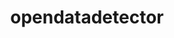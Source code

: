 ---
title: "opendatadetector"
layout: cache
categories: [package, develop]
meta: {"compilers": ["gcc@=11.4.0"], "num_specs": 16, "num_specs_by_stack": {"hep": 16, "root": 16}, "oss": ["ubuntu22.04"], "platforms": ["linux"], "stacks": ["hep", "root"], "targets": ["x86_64_v3"], "versions": ["v3.0.0"]}
spec_details: [{"compiler": "gcc@=11.4.0", "hash": "3vdpse3ew7h7ztjy42uz3fsqqelsno2d", "os": "ubuntu22.04", "platform": "linux", "size": "-", "stacks": ["hep", "root"], "tarball": "https://binaries.spack.io/develop/build_cache/linux-ubuntu22.04-x86_64_v3/gcc-11.4.0/opendatadetector-v3.0.0/linux-ubuntu22.04-x86_64_v3-gcc-11.4.0-opendatadetector-v3.0.0-3vdpse3ew7h7ztjy42uz3fsqqelsno2d.spack", "target": "x86_64_v3", "variants": ["build_system=cmake", "build_type=Release", "generator=make", "~ipo"], "versions": ["v3.0.0"]}, {"compiler": "gcc@=11.4.0", "hash": "5b5z6le73yz5nu4kqgskgfszuhcbac2h", "os": "ubuntu22.04", "platform": "linux", "size": "-", "stacks": ["hep", "root"], "tarball": "https://binaries.spack.io/develop/build_cache/linux-ubuntu22.04-x86_64_v3/gcc-11.4.0/opendatadetector-v3.0.0/linux-ubuntu22.04-x86_64_v3-gcc-11.4.0-opendatadetector-v3.0.0-5b5z6le73yz5nu4kqgskgfszuhcbac2h.spack", "target": "x86_64_v3", "variants": ["build_system=cmake", "build_type=Release", "generator=make", "~ipo"], "versions": ["v3.0.0"]}, {"compiler": "gcc@=11.4.0", "hash": "bimrsjxrtdfvtixgfkojvtzvaqfp4keu", "os": "ubuntu22.04", "platform": "linux", "size": "-", "stacks": ["hep", "root"], "tarball": "https://binaries.spack.io/develop/build_cache/linux-ubuntu22.04-x86_64_v3/gcc-11.4.0/opendatadetector-v3.0.0/linux-ubuntu22.04-x86_64_v3-gcc-11.4.0-opendatadetector-v3.0.0-bimrsjxrtdfvtixgfkojvtzvaqfp4keu.spack", "target": "x86_64_v3", "variants": ["build_system=cmake", "build_type=Release", "generator=make", "~ipo"], "versions": ["v3.0.0"]}, {"compiler": "gcc@=11.4.0", "hash": "cfzwffclftk4w3gduoe6i4iuz2tzqnqx", "os": "ubuntu22.04", "platform": "linux", "size": "-", "stacks": ["hep", "root"], "tarball": "https://binaries.spack.io/develop/build_cache/linux-ubuntu22.04-x86_64_v3/gcc-11.4.0/opendatadetector-v3.0.0/linux-ubuntu22.04-x86_64_v3-gcc-11.4.0-opendatadetector-v3.0.0-cfzwffclftk4w3gduoe6i4iuz2tzqnqx.spack", "target": "x86_64_v3", "variants": ["build_system=cmake", "build_type=Release", "generator=make", "~ipo"], "versions": ["v3.0.0"]}, {"compiler": "gcc@=11.4.0", "hash": "dlsx5p33ojc4apr42uc7wqje5q7d2cbs", "os": "ubuntu22.04", "platform": "linux", "size": "-", "stacks": ["hep", "root"], "tarball": "https://binaries.spack.io/develop/build_cache/linux-ubuntu22.04-x86_64_v3/gcc-11.4.0/opendatadetector-v3.0.0/linux-ubuntu22.04-x86_64_v3-gcc-11.4.0-opendatadetector-v3.0.0-dlsx5p33ojc4apr42uc7wqje5q7d2cbs.spack", "target": "x86_64_v3", "variants": ["build_system=cmake", "build_type=Release", "generator=make", "~ipo"], "versions": ["v3.0.0"]}, {"compiler": "gcc@=11.4.0", "hash": "f4bdksvpamgiw75okkboh6cwcwsgriir", "os": "ubuntu22.04", "platform": "linux", "size": "-", "stacks": ["hep", "root"], "tarball": "https://binaries.spack.io/develop/build_cache/linux-ubuntu22.04-x86_64_v3/gcc-11.4.0/opendatadetector-v3.0.0/linux-ubuntu22.04-x86_64_v3-gcc-11.4.0-opendatadetector-v3.0.0-f4bdksvpamgiw75okkboh6cwcwsgriir.spack", "target": "x86_64_v3", "variants": ["build_system=cmake", "build_type=Release", "generator=make", "~ipo"], "versions": ["v3.0.0"]}, {"compiler": "gcc@=11.4.0", "hash": "jh75fwtxbikyddkdgffyxzid72awgeu4", "os": "ubuntu22.04", "platform": "linux", "size": "-", "stacks": ["hep", "root"], "tarball": "https://binaries.spack.io/develop/build_cache/linux-ubuntu22.04-x86_64_v3/gcc-11.4.0/opendatadetector-v3.0.0/linux-ubuntu22.04-x86_64_v3-gcc-11.4.0-opendatadetector-v3.0.0-jh75fwtxbikyddkdgffyxzid72awgeu4.spack", "target": "x86_64_v3", "variants": ["build_system=cmake", "build_type=Release", "generator=make", "~ipo"], "versions": ["v3.0.0"]}, {"compiler": "gcc@=11.4.0", "hash": "lfiybr7bm52zztvqu2oszlms2bsikcj2", "os": "ubuntu22.04", "platform": "linux", "size": "-", "stacks": ["hep", "root"], "tarball": "https://binaries.spack.io/develop/build_cache/linux-ubuntu22.04-x86_64_v3/gcc-11.4.0/opendatadetector-v3.0.0/linux-ubuntu22.04-x86_64_v3-gcc-11.4.0-opendatadetector-v3.0.0-lfiybr7bm52zztvqu2oszlms2bsikcj2.spack", "target": "x86_64_v3", "variants": ["build_system=cmake", "build_type=Release", "generator=make", "~ipo"], "versions": ["v3.0.0"]}, {"compiler": "gcc@=11.4.0", "hash": "nkcdrfrlyssfovli5jwszsvlmrnwdb65", "os": "ubuntu22.04", "platform": "linux", "size": "-", "stacks": ["hep", "root"], "tarball": "https://binaries.spack.io/develop/build_cache/linux-ubuntu22.04-x86_64_v3/gcc-11.4.0/opendatadetector-v3.0.0/linux-ubuntu22.04-x86_64_v3-gcc-11.4.0-opendatadetector-v3.0.0-nkcdrfrlyssfovli5jwszsvlmrnwdb65.spack", "target": "x86_64_v3", "variants": ["build_system=cmake", "build_type=Release", "generator=make", "~ipo"], "versions": ["v3.0.0"]}, {"compiler": "gcc@=11.4.0", "hash": "o2eqn4equokfqlsz35ggaglib4x3ibi3", "os": "ubuntu22.04", "platform": "linux", "size": "-", "stacks": ["hep", "root"], "tarball": "https://binaries.spack.io/develop/build_cache/linux-ubuntu22.04-x86_64_v3/gcc-11.4.0/opendatadetector-v3.0.0/linux-ubuntu22.04-x86_64_v3-gcc-11.4.0-opendatadetector-v3.0.0-o2eqn4equokfqlsz35ggaglib4x3ibi3.spack", "target": "x86_64_v3", "variants": ["build_system=cmake", "build_type=Release", "generator=make", "~ipo"], "versions": ["v3.0.0"]}, {"compiler": "gcc@=11.4.0", "hash": "oclc56ubtgszp32cul2r373wisfv2uiy", "os": "ubuntu22.04", "platform": "linux", "size": "-", "stacks": ["hep", "root"], "tarball": "https://binaries.spack.io/develop/build_cache/linux-ubuntu22.04-x86_64_v3/gcc-11.4.0/opendatadetector-v3.0.0/linux-ubuntu22.04-x86_64_v3-gcc-11.4.0-opendatadetector-v3.0.0-oclc56ubtgszp32cul2r373wisfv2uiy.spack", "target": "x86_64_v3", "variants": ["build_system=cmake", "build_type=Release", "generator=make", "~ipo"], "versions": ["v3.0.0"]}, {"compiler": "gcc@=11.4.0", "hash": "rjpk664aq6euvmotudedzcdg2zx3o63d", "os": "ubuntu22.04", "platform": "linux", "size": "-", "stacks": ["hep", "root"], "tarball": "https://binaries.spack.io/develop/build_cache/linux-ubuntu22.04-x86_64_v3/gcc-11.4.0/opendatadetector-v3.0.0/linux-ubuntu22.04-x86_64_v3-gcc-11.4.0-opendatadetector-v3.0.0-rjpk664aq6euvmotudedzcdg2zx3o63d.spack", "target": "x86_64_v3", "variants": ["build_system=cmake", "build_type=Release", "generator=make", "~ipo"], "versions": ["v3.0.0"]}, {"compiler": "gcc@=11.4.0", "hash": "s3dtou356smyr27pfkg3dk6ithkobngo", "os": "ubuntu22.04", "platform": "linux", "size": "-", "stacks": ["hep", "root"], "tarball": "https://binaries.spack.io/develop/build_cache/linux-ubuntu22.04-x86_64_v3/gcc-11.4.0/opendatadetector-v3.0.0/linux-ubuntu22.04-x86_64_v3-gcc-11.4.0-opendatadetector-v3.0.0-s3dtou356smyr27pfkg3dk6ithkobngo.spack", "target": "x86_64_v3", "variants": ["build_system=cmake", "build_type=Release", "generator=make", "~ipo"], "versions": ["v3.0.0"]}, {"compiler": "gcc@=11.4.0", "hash": "scursnudtvrmvzlpm6pbxbpgyg6cwdxk", "os": "ubuntu22.04", "platform": "linux", "size": "-", "stacks": ["hep", "root"], "tarball": "https://binaries.spack.io/develop/build_cache/linux-ubuntu22.04-x86_64_v3/gcc-11.4.0/opendatadetector-v3.0.0/linux-ubuntu22.04-x86_64_v3-gcc-11.4.0-opendatadetector-v3.0.0-scursnudtvrmvzlpm6pbxbpgyg6cwdxk.spack", "target": "x86_64_v3", "variants": ["build_system=cmake", "build_type=Release", "generator=make", "~ipo"], "versions": ["v3.0.0"]}, {"compiler": "gcc@=11.4.0", "hash": "sqd453suo2nsubvyc44k7v3khezeusmm", "os": "ubuntu22.04", "platform": "linux", "size": "-", "stacks": ["hep", "root"], "tarball": "https://binaries.spack.io/develop/build_cache/linux-ubuntu22.04-x86_64_v3/gcc-11.4.0/opendatadetector-v3.0.0/linux-ubuntu22.04-x86_64_v3-gcc-11.4.0-opendatadetector-v3.0.0-sqd453suo2nsubvyc44k7v3khezeusmm.spack", "target": "x86_64_v3", "variants": ["build_system=cmake", "build_type=Release", "generator=make", "~ipo"], "versions": ["v3.0.0"]}, {"compiler": "gcc@=11.4.0", "hash": "t43iz4k377f5aezymcltfrc66qz2c72f", "os": "ubuntu22.04", "platform": "linux", "size": "-", "stacks": ["hep", "root"], "tarball": "https://binaries.spack.io/develop/build_cache/linux-ubuntu22.04-x86_64_v3/gcc-11.4.0/opendatadetector-v3.0.0/linux-ubuntu22.04-x86_64_v3-gcc-11.4.0-opendatadetector-v3.0.0-t43iz4k377f5aezymcltfrc66qz2c72f.spack", "target": "x86_64_v3", "variants": ["build_system=cmake", "build_type=Release", "generator=make", "~ipo"], "versions": ["v3.0.0"]}]
---